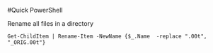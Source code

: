 #Quick PowerShell

Rename all files in a directory
```
Get-ChildItem | Rename-Item -NewName {$_.Name  -replace ".00t", "_ORIG.00t"} 
```